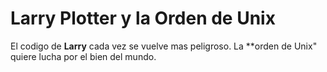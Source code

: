 # Larry Plotter y la Orden de Unix

El codigo de **Larry** cada vez se vuelve mas peligroso.
La **orden de Unix" quiere lucha por el bien del mundo.